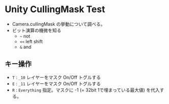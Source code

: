 # Unity CullingMask Test

* Camera.cullingMask の挙動について調べる。
* ビット演算の機微を知る
  * `~` not
  * `<<` left shift
  * `&` and

## キー操作

* `T` : `_10` レイヤーをマスク On/Off トグルする
* `E` : `_11` レイヤーをマスク On/Off トグルする
* `R` : `Everything` 指定。マスクに -1 (= 32bit 1で埋まっている最大値) を代入する。 